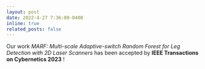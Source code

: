 ```yaml
---
layout: post
date: 2022-4-27 7:36:00-0400
inline: true
related_posts: false
---
```


Our work *MARF: Multi-scale Adaptive-switch Random Forest for Leg Detection with 2D Laser Scanners* has been accepted by **IEEE Transactions on Cybernetics 2023** !
